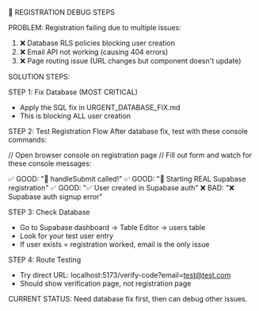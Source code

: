🔧 REGISTRATION DEBUG STEPS

PROBLEM: Registration failing due to multiple issues:

1. ❌ Database RLS policies blocking user creation
2. ❌ Email API not working (causing 404 errors)
3. ❌ Page routing issue (URL changes but component doesn't update)

SOLUTION STEPS:

STEP 1: Fix Database (MOST CRITICAL)

- Apply the SQL fix in URGENT_DATABASE_FIX.md
- This is blocking ALL user creation

STEP 2: Test Registration Flow
After database fix, test with these console commands:

// Open browser console on registration page
// Fill out form and watch for these console messages:

✅ GOOD: "🎯 handleSubmit called!"
✅ GOOD: "📝 Starting REAL Supabase registration"
✅ GOOD: "✅ User created in Supabase auth"
❌ BAD: "❌ Supabase auth signup error"

STEP 3: Check Database

- Go to Supabase dashboard → Table Editor → users table
- Look for your test user entry
- If user exists = registration worked, email is the only issue

STEP 4: Route Testing

- Try direct URL: localhost:5173/verify-code?email=test@test.com
- Should show verification page, not registration page

CURRENT STATUS: Need database fix first, then can debug other issues.
